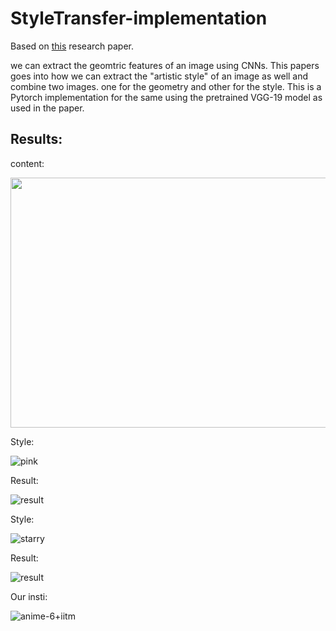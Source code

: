 # StyleTransfer-implementation

Based on [this](https://paperswithcode.com/paper/a-neural-algorithm-of-artistic-style) research paper.

we can extract the geomtric features of an image using CNNs. This papers goes into how we can extract the "artistic style" of an image as well and combine two images. one for the geometry and other for the style.
This is a Pytorch implementation for the same using the pretrained VGG-19 model as used in the paper.


## Results:
  content:
  
  <img src="https://github.com/Aarya-Gosar/StyleTransfer-implementation/assets/69315856/50d024fb-fb79-463f-800d-96554c932824" width="512" height="400"/>

  Style:
  
  ![pink](https://github.com/Aarya-Gosar/StyleTransfer-implementation/assets/69315856/0b7a177a-df81-4ff8-9de9-da5e0e90463a)

  Result:
  
  ![result](https://github.com/Aarya-Gosar/StyleTransfer-implementation/assets/69315856/5d1b4470-f369-478e-9117-204852897680)

  Style:
  
  ![starry](https://github.com/Aarya-Gosar/StyleTransfer-implementation/assets/69315856/988d8415-b7b1-4cc3-a7af-539f3372cd87)

  Result:
  
  ![result](https://github.com/Aarya-Gosar/StyleTransfer-implementation/assets/69315856/6c717271-c0ca-4a85-9053-f1fa22115d72)

  
  Our insti:
  
  ![anime-6+iitm](https://github.com/Aarya-Gosar/StyleTransfer-implementation/assets/69315856/f736b1e7-66a4-4f07-838b-ea55ab99e757)

  


